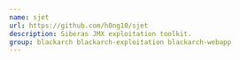 ```yaml
---
name: sjet
url: https://github.com/h0ng10/sjet
description: Siberas JMX exploitation toolkit.
group: blackarch blackarch-exploitation blackarch-webapp
---
```

